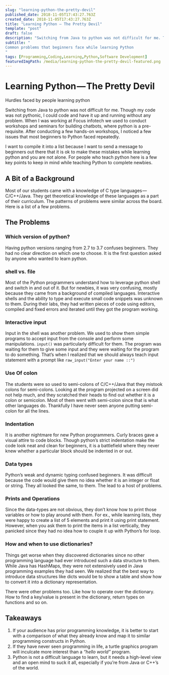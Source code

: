 ```yaml
---
slug: "learning-python-the-pretty-devil"
published_date: 2018-11-05T17:43:27.763Z
created_date: 2018-11-05T17:43:27.763Z
title: "Learning Python — The Pretty Devil"
template: "post"
draft: false
description: "Switching from Java to python was not difficult for me. Though my code was not pythonic, I could code and have it up and running without any problem. When I was working at Focus infotech we used to…"
subtitle: "
Common problems that beginners face while learning Python
"
tags: [Programming,Coding,Learning,Python,Software Development]
featuredImgPath: /media/learning-python-the-pretty-devil-featured.png
---
```

# Learning Python — The Pretty Devil

Hurdles faced by people learning python

Switching from Java to python was not difficult for me. Though my code was not pythonic, I could code and have it up and running without any problem. When I was working at Focus infotech we used to conduct workshops and seminars for building chatbots, where python is a pre-requisite. After conducting a few hands-on workshops, I noticed a few issues that most beginners to Python faced repeatedly.

I want to compile it into a list because I want to send a message to beginners out there that it is ok to make these mistakes while learning python and you are not alone. For people who teach python here is a few key points to keep in mind while teaching Python to complete newbies.

## A Bit of a Background

Most of our students came with a knowledge of C type languages — C/C++/Java. They get theoretical knowledge of these languages as a part of their curriculum. The patterns of problems were similar across the board. Here is a list of a few problems.

## The Problems

### Which version of python?

Having python versions ranging from 2.7 to 3.7 confuses beginners. They had no clear direction on which one to choose. It is the first question asked by anyone who wanted to learn python.

### shell vs. file

Most of the Python programmers understand how to leverage python shell and switch in and out of it. But for newbies, it was very confusing, mostly because they came from a background of compiled languages. Interactive shells and the ability to type and execute small code snippets was unknown to them. During their labs, they had written pieces of code using editors, compiled and fixed errors and iterated until they got the program working.

### Interactive input

Input in the shell was another problem. We used to show them simple programs to accept input from the console and perform some manipulations. `input()` was particularly difficult for them. The program was waiting for them to give some input and they were waiting for the program to do something. That’s when I realized that we should always teach input statement with a prompt like `raw_input("Enter your name ::")`

### Use Of colon

The students were so used to semi-colons of C/C++/Java that they mistook colons for semi-colons. Looking at the program projected on a screen did not help much, and they scratched their heads to find out whether it is a colon or semicolon. Most of them went with semi-colon since that is what other languages do. Thankfully I have never seen anyone putting semi-colon for all the lines.

### Indentation

It is another nightmare for new Python programmers. Curly braces gave a visual attire to code blocks. Though python’s strict indentation make the code look neat and clean for beginners, it is a battlefield where they never knew whether a particular block should be indented in or out.

### Data types

Python’s weak and dynamic typing confused beginners. It was difficult because the code would give them no idea whether it is an integer or float or string. They all looked the same, to them. The lead to a host of problems.

### Prints and Operations

Since the data-types are not obvious, they don’t know how to print those variables or how to play around with them. For ex., while learning lists, they were happy to create a list of 5 elements and print it using print statement. However, when you ask them to print the items in a list vertically, they panicked since they had no idea how to couple it up with Python’s for loop.

### How and when to use dictionaries?

Things get worse when they discovered dictionaries since no other programming language had ever introduced such a data structure to them. While Java has HashMaps, they were not extensively used in Java programming examples they had seen. We realized that the best way to introduce data structures like dicts would be to show a table and show how to convert it into a dictionary representation.

There were other problems too. Like how to operate over the dictionary. How to find a key/value is present in the dictionary, return types on functions and so on.

## Takeaways

1.  If your audience has prior programming knowledge, it is better to start with a comparison of what they already know and map it to similar programming constructs in Python.
2.  If they have never seen programming in life, a turtle graphics program will inculcate more interest than a _“hello world”_ program.
3.  Python is not a difficult language to learn, but it needs a high-level view and an open mind to suck it all, especially if you’re from Java or C++’s of the world.



